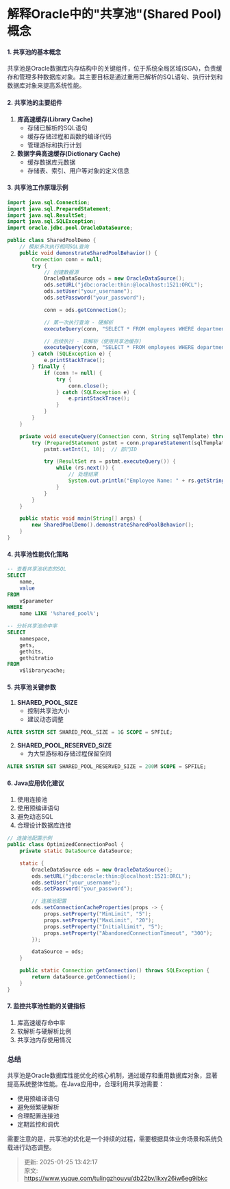 # 解释Oracle中的"共享池"(Shared Pool)概念

#### <font style="color:rgba(6, 8, 31, 0.88);">1. 共享池的基本概念</font>
<font style="color:rgba(6, 8, 31, 0.88);">共享池是Oracle数据库内存结构中的关键组件，位于系统全局区域(SGA)，负责缓存和管理多种数据库对象。其主要目标是通过重用已解析的SQL语句、执行计划和数据库对象来提高系统性能。</font>

#### <font style="color:rgba(6, 8, 31, 0.88);">2. 共享池的主要组件</font>
1. **<font style="color:rgba(6, 8, 31, 0.88);">库高速缓存(Library Cache)</font>**
    - <font style="color:rgba(6, 8, 31, 0.88);">存储已解析的SQL语句</font>
    - <font style="color:rgba(6, 8, 31, 0.88);">缓存存储过程和函数的编译代码</font>
    - <font style="color:rgba(6, 8, 31, 0.88);">管理游标和执行计划</font>
2. **<font style="color:rgba(6, 8, 31, 0.88);">数据字典高速缓存(Dictionary Cache)</font>**
    - <font style="color:rgba(6, 8, 31, 0.88);">缓存数据库元数据</font>
    - <font style="color:rgba(6, 8, 31, 0.88);">存储表、索引、用户等对象的定义信息</font>

#### <font style="color:rgba(6, 8, 31, 0.88);">3. 共享池工作原理示例</font>
```java
import java.sql.Connection;  
import java.sql.PreparedStatement;  
import java.sql.ResultSet;  
import java.sql.SQLException;  
import oracle.jdbc.pool.OracleDataSource;  

public class SharedPoolDemo {  
    // 模拟多次执行相同SQL查询  
    public void demonstrateSharedPoolBehavior() {  
        Connection conn = null;  
        try {  
            // 创建数据源  
            OracleDataSource ods = new OracleDataSource();  
            ods.setURL("jdbc:oracle:thin:@localhost:1521:ORCL");  
            ods.setUser("your_username");  
            ods.setPassword("your_password");  

            conn = ods.getConnection();  

            // 第一次执行查询 - 硬解析  
            executeQuery(conn, "SELECT * FROM employees WHERE department_id = ?");  

            // 后续执行 - 软解析（使用共享池缓存）  
            executeQuery(conn, "SELECT * FROM employees WHERE department_id = ?");  
        } catch (SQLException e) {  
            e.printStackTrace();  
        } finally {  
            if (conn != null) {  
                try {  
                    conn.close();  
                } catch (SQLException e) {  
                    e.printStackTrace();  
                }  
            }  
        }  
    }  

    private void executeQuery(Connection conn, String sqlTemplate) throws SQLException {  
        try (PreparedStatement pstmt = conn.prepareStatement(sqlTemplate)) {  
            pstmt.setInt(1, 10);  // 部门ID  

            try (ResultSet rs = pstmt.executeQuery()) {  
                while (rs.next()) {  
                    // 处理结果  
                    System.out.println("Employee Name: " + rs.getString("first_name"));  
                }  
            }  
        }  
    }  

    public static void main(String[] args) {  
        new SharedPoolDemo().demonstrateSharedPoolBehavior();  
    }  
}
```

#### <font style="color:rgba(6, 8, 31, 0.88);">4. 共享池性能优化策略</font>
```sql
-- 查看共享池状态的SQL  
SELECT   
    name,   
    value   
FROM   
    v$parameter   
WHERE   
    name LIKE '%shared_pool%';  

-- 分析共享池命中率  
SELECT   
    namespace,   
    gets,   
    gethits,   
    gethitratio   
FROM   
    v$librarycache;
```

#### <font style="color:rgba(6, 8, 31, 0.88);">5. 共享池关键参数</font>
1. **<font style="color:rgba(6, 8, 31, 0.88);">SHARED_POOL_SIZE</font>**
    - <font style="color:rgba(6, 8, 31, 0.88);">控制共享池大小</font>
    - <font style="color:rgba(6, 8, 31, 0.88);">建议动态调整</font>

```sql
ALTER SYSTEM SET SHARED_POOL_SIZE = 1G SCOPE = SPFILE;
```

2. **<font style="color:rgba(6, 8, 31, 0.88);">SHARED_POOL_RESERVED_SIZE</font>**
    - <font style="color:rgba(6, 8, 31, 0.88);">为大型游标和存储过程保留空间</font>

```sql
ALTER SYSTEM SET SHARED_POOL_RESERVED_SIZE = 200M SCOPE = SPFILE;
```

#### <font style="color:rgba(6, 8, 31, 0.88);">6. Java应用优化建议</font>
1. <font style="color:rgba(6, 8, 31, 0.88);">使用连接池</font>
2. <font style="color:rgba(6, 8, 31, 0.88);">使用预编译语句</font>
3. <font style="color:rgba(6, 8, 31, 0.88);">避免动态SQL</font>
4. <font style="color:rgba(6, 8, 31, 0.88);">合理设计数据库连接</font>

```java
// 连接池配置示例  
public class OptimizedConnectionPool {  
    private static DataSource dataSource;  

    static {  
        OracleDataSource ods = new OracleDataSource();  
        ods.setURL("jdbc:oracle:thin:@localhost:1521:ORCL");  
        ods.setUser("your_username");  
        ods.setPassword("your_password");  

        // 连接池配置  
        ods.setConnectionCacheProperties(props -> {  
            props.setProperty("MinLimit", "5");  
            props.setProperty("MaxLimit", "20");  
            props.setProperty("InitialLimit", "5");  
            props.setProperty("AbandonedConnectionTimeout", "300");  
        });  

        dataSource = ods;  
    }  

    public static Connection getConnection() throws SQLException {  
        return dataSource.getConnection();  
    }  
}
```

#### <font style="color:rgba(6, 8, 31, 0.88);">7. 监控共享池性能的关键指标</font>
1. <font style="color:rgba(6, 8, 31, 0.88);">库高速缓存命中率</font>
2. <font style="color:rgba(6, 8, 31, 0.88);">软解析与硬解析比例</font>
3. <font style="color:rgba(6, 8, 31, 0.88);">共享池内存使用情况</font>

### <font style="color:rgba(6, 8, 31, 0.88);">总结</font>
<font style="color:rgba(6, 8, 31, 0.88);">共享池是Oracle数据库性能优化的核心机制，通过缓存和重用数据库对象，显著提高系统整体性能。在Java应用中，合理利用共享池需要：</font>

+ <font style="color:rgba(6, 8, 31, 0.88);">使用预编译语句</font>
+ <font style="color:rgba(6, 8, 31, 0.88);">避免频繁硬解析</font>
+ <font style="color:rgba(6, 8, 31, 0.88);">合理配置连接池</font>
+ <font style="color:rgba(6, 8, 31, 0.88);">定期监控和调优</font>

<font style="color:rgba(6, 8, 31, 0.88);">需要注意的是，共享池的优化是一个持续的过程，需要根据具体业务场景和系统负载进行动态调整。</font>



> 更新: 2025-01-25 13:42:17  
> 原文: <https://www.yuque.com/tulingzhouyu/db22bv/lkxy26iw6eg9ibkc>